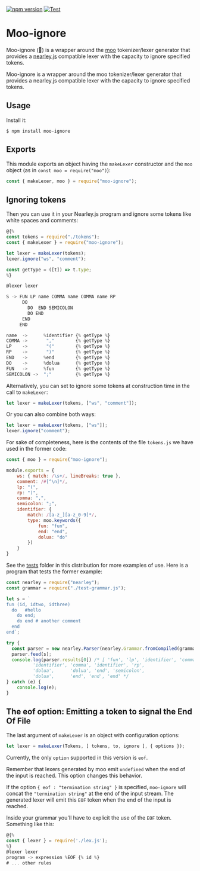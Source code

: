 [![npm version](https://badge.fury.io/js/moo-ignore.svg)](https://badge.fury.io/js/moo-ignore)
[![Test](https://github.com/ULL-ESIT-PL/moo-ignore/actions/workflows/node.yml/badge.svg?branch=main)](https://github.com/ULL-ESIT-PL/moo-ignore/actions/workflows/node.yml)

# Moo-ignore

Moo-ignore (🐄) is a wrapper around the [moo](https://www.npmjs.com/package/moo) tokenizer/lexer generator that provides a [nearley.js](https://github.com/hardmath123/nearley) compatible lexer with the capacity to ignore specified tokens.

Moo-ignore is a wrapper around the moo tokenizer/lexer generator that provides a nearley.js compatible lexer with the capacity to ignore specified tokens.

## Usage

Install it: 

```
$ npm install moo-ignore
``` 

## Exports

This module exports an object having the `makeLexer` constructor and the `moo` object (as in `const moo = require("moo")`):

```js
const { makeLexer, moo } = require("moo-ignore");
```

## Ignoring tokens

Then you can use it in your Nearley.js program and ignore some tokens like white spaces and comments:


```js
@{%
const tokens = require("./tokens");
const { makeLexer } = require("moo-ignore");

let lexer = makeLexer(tokens);
lexer.ignore("ws", "comment");

const getType = ([t]) => t.type;
%}

@lexer lexer

S -> FUN LP name COMMA name COMMA name RP 
      DO 
        DO  END SEMICOLON 
        DO END 
      END
     END

name  ->      %identifier {% getType %}
COMMA ->       ","        {% getType %}
LP    ->       "("        {% getType %}
RP    ->       ")"        {% getType %}
END   ->      %end        {% getType %}
DO    ->      %dolua      {% getType %}
FUN   ->      %fun        {% getType %}
SEMICOLON ->  ";"         {% getType %}
```

Alternatively, you can set to ignore some tokens at construction time in the call to `makeLexer`:

```js
let lexer = makeLexer(tokens, ["ws", "comment"]);
```

Or you can also combine both ways:

```js
let lexer = makeLexer(tokens, ["ws"]);
lexer.ignore("comment");
```

For sake of completeness, here is the contents of the file `tokens.js` we have used in the former code:

```js
const { moo } = require("moo-ignore");

module.exports = {
    ws: { match: /\s+/, lineBreaks: true },
    comment: /#[^\n]*/,
    lp: "(",
    rp: ")",
    comma: ",",
    semicolon: ";",
    identifier: {
        match: /[a-z_][a-z_0-9]*/,
        type: moo.keywords({
            fun: "fun",
            end: "end",
            dolua: "do"
        })
    }
}
```

See the [tests](https://github.com/ULL-ESIT-PL/moo-ignore/tree/main/test) folder in this distribution for more examples of use. Here is a program that tests the former example:

```js
const nearley = require("nearley");
const grammar = require("./test-grammar.js");

let s = `
fun (id, idtwo, idthree)  
  do   #hello
    do end;
    do end # another comment
  end 
end`;

try {
  const parser = new nearley.Parser(nearley.Grammar.fromCompiled(grammar));
  parser.feed(s);
  console.log(parser.results[0]) /* [ 'fun', 'lp', 'identifier', 'comma',
          'identifier', 'comma', 'identifier', 'rp',
          'dolua',      'dolua', 'end', 'semicolon',
          'dolua',      'end', 'end', 'end' */
} catch (e) {
    console.log(e);
}
```

## The eof option: Emitting a token to signal the End Of File

The last  argument of `makeLexer` is an object with configuration options:

```js
let lexer = makeLexer(Tokens, [ tokens, to, ignore ], { options });
```


Currently, the only `option` supported in this version is `eof`. 

Remember that lexers generated by moo emit `undefined` when the end of the input is reached. This option changes this behavior.

If the option `{ eof : "termination string" }` is specified, `moo-ignore` will concat the `"termination string"`  at the end of the input stream. The generated lexer will emit this `EOF` token when the end of the input is reached. 

Inside your grammar you'll have to explicit the use of the `EOF` token. Something like this:

```js
@{%
const { lexer } = require('./lex.js');
%}
@lexer lexer
program -> expression %EOF {% id %}
# ... other rules
```